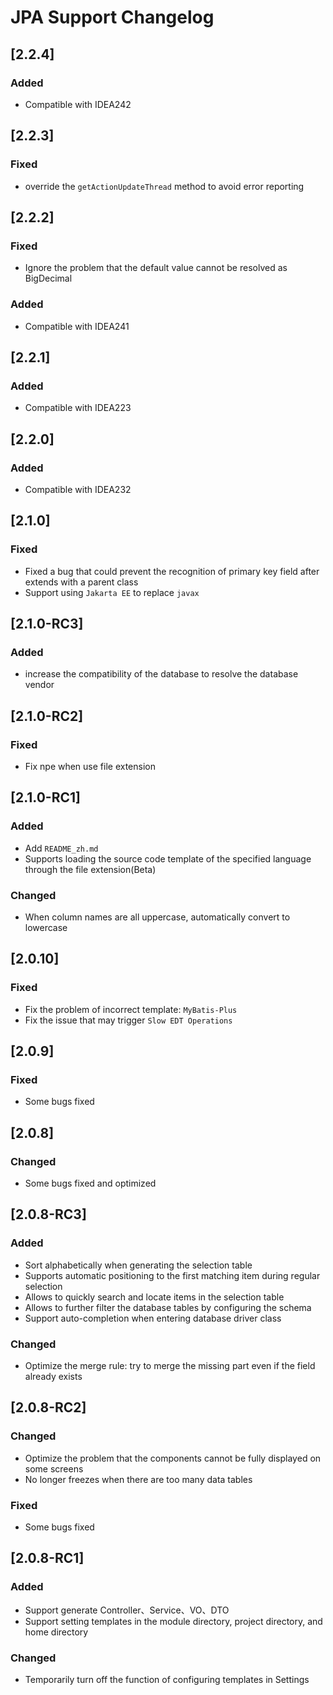 <!-- Keep a Changelog guide -> https://keepachangelog.com -->

# JPA Support Changelog

## [2.2.4]

### Added
- Compatible with IDEA242

## [2.2.3]

### Fixed
- override the `getActionUpdateThread` method to avoid error reporting

## [2.2.2]

### Fixed
- Ignore the problem that the default value cannot be resolved as BigDecimal

### Added
- Compatible with IDEA241

## [2.2.1]
### Added
- Compatible with IDEA223

## [2.2.0]
### Added
- Compatible with IDEA232

## [2.1.0]
### Fixed
- Fixed a bug that could prevent the recognition of primary key field after extends with a parent class
- Support using `Jakarta EE` to replace `javax`

## [2.1.0-RC3]
### Added
- increase the compatibility of the database to resolve the database vendor

## [2.1.0-RC2]
### Fixed
- Fix npe when use file extension

## [2.1.0-RC1]
### Added
- Add `README_zh.md`
- Supports loading the source code template of the specified language through the file extension(Beta)

### Changed
- When column names are all uppercase, automatically convert to lowercase

## [2.0.10]
### Fixed
- Fix the problem of incorrect template: `MyBatis-Plus`
- Fix the issue that may trigger `Slow EDT Operations`

## [2.0.9]
### Fixed
- Some bugs fixed

## [2.0.8]
### Changed
- Some bugs fixed and optimized

## [2.0.8-RC3]
### Added
- Sort alphabetically when generating the selection table
- Supports automatic positioning to the first matching item during regular selection
- Allows to quickly search and locate items in the selection table
- Allows to further filter the database tables by configuring the schema
- Support auto-completion when entering database driver class

### Changed
- Optimize the merge rule: try to merge the missing part even if the field already exists

## [2.0.8-RC2]
### Changed
- Optimize the problem that the components cannot be fully displayed on some screens
- No longer freezes when there are too many data tables

### Fixed
- Some bugs fixed

## [2.0.8-RC1]
### Added
- Support generate Controller、Service、VO、DTO
- Support setting templates in the module directory, project directory, and home directory

### Changed
- Temporarily turn off the function of configuring templates in Settings
